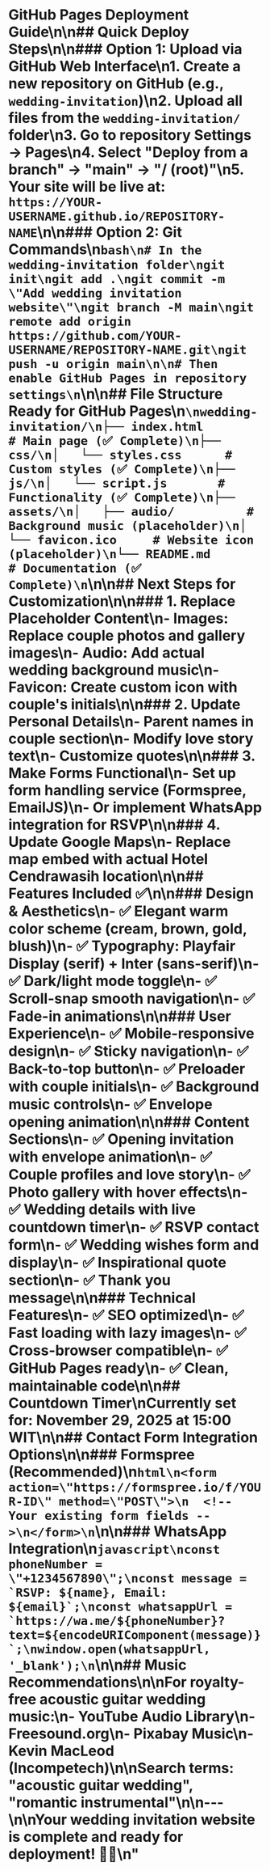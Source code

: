 # GitHub Pages Deployment Guide\n\n## Quick Deploy Steps\n\n### Option 1: Upload via GitHub Web Interface\n1. Create a new repository on GitHub (e.g., `wedding-invitation`)\n2. Upload all files from the `wedding-invitation/` folder\n3. Go to repository Settings → Pages\n4. Select \"Deploy from a branch\" → \"main\" → \"/ (root)\"\n5. Your site will be live at: `https://YOUR-USERNAME.github.io/REPOSITORY-NAME`\n\n### Option 2: Git Commands\n`bash\n# In the wedding-invitation folder\ngit init\ngit add .\ngit commit -m \"Add wedding invitation website\"\ngit branch -M main\ngit remote add origin https://github.com/YOUR-USERNAME/REPOSITORY-NAME.git\ngit push -u origin main\n\n# Then enable GitHub Pages in repository settings\n`\n\n## File Structure Ready for GitHub Pages\n`\nwedding-invitation/\n├── index.html          # Main page (✅ Complete)\n├── css/\n│   └── styles.css      # Custom styles (✅ Complete)\n├── js/\n│   └── script.js       # Functionality (✅ Complete)\n├── assets/\n│   ├── audio/          # Background music (placeholder)\n│   └── favicon.ico     # Website icon (placeholder)\n└── README.md           # Documentation (✅ Complete)\n`\n\n## Next Steps for Customization\n\n### 1. Replace Placeholder Content\n- **Images**: Replace couple photos and gallery images\n- **Audio**: Add actual wedding background music\n- **Favicon**: Create custom icon with couple's initials\n\n### 2. Update Personal Details\n- Parent names in couple section\n- Modify love story text\n- Customize quotes\n\n### 3. Make Forms Functional\n- Set up form handling service (Formspree, EmailJS)\n- Or implement WhatsApp integration for RSVP\n\n### 4. Update Google Maps\n- Replace map embed with actual Hotel Cendrawasih location\n\n## Features Included ✅\n\n### Design & Aesthetics\n- ✅ Elegant warm color scheme (cream, brown, gold, blush)\n- ✅ Typography: Playfair Display (serif) + Inter (sans-serif)\n- ✅ Dark/light mode toggle\n- ✅ Scroll-snap smooth navigation\n- ✅ Fade-in animations\n\n### User Experience\n- ✅ Mobile-responsive design\n- ✅ Sticky navigation\n- ✅ Back-to-top button\n- ✅ Preloader with couple initials\n- ✅ Background music controls\n- ✅ Envelope opening animation\n\n### Content Sections\n- ✅ Opening invitation with envelope animation\n- ✅ Couple profiles and love story\n- ✅ Photo gallery with hover effects\n- ✅ Wedding details with live countdown timer\n- ✅ RSVP contact form\n- ✅ Wedding wishes form and display\n- ✅ Inspirational quote section\n- ✅ Thank you message\n\n### Technical Features\n- ✅ SEO optimized\n- ✅ Fast loading with lazy images\n- ✅ Cross-browser compatible\n- ✅ GitHub Pages ready\n- ✅ Clean, maintainable code\n\n## Countdown Timer\nCurrently set for: **November 29, 2025 at 15:00 WIT**\n\n## Contact Form Integration Options\n\n### Formspree (Recommended)\n`html\n<form action=\"https://formspree.io/f/YOUR-ID\" method=\"POST\">\n  <!-- Your existing form fields -->\n</form>\n`\n\n### WhatsApp Integration\n``javascript\nconst phoneNumber = \"+1234567890\";\nconst message = `RSVP: ${name}, Email: ${email}`;\nconst whatsappUrl = `https://wa.me/${phoneNumber}?text=${encodeURIComponent(message)}`;\nwindow.open(whatsappUrl, '_blank');\n``\n\n## Music Recommendations\n\nFor royalty-free acoustic guitar wedding music:\n- YouTube Audio Library\n- Freesound.org\n- Pixabay Music\n- Kevin MacLeod (Incompetech)\n\nSearch terms: \"acoustic guitar wedding\", \"romantic instrumental\"\n\n---\n\n**Your wedding invitation website is complete and ready for deployment! 🎉💕**\n"
